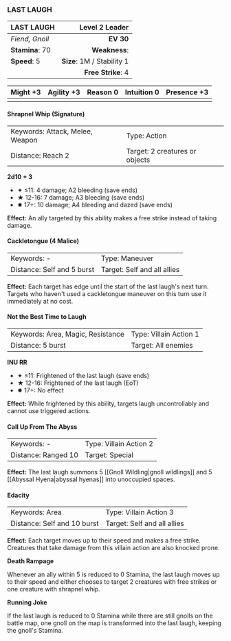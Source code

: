 ### LAST LAUGH

| LAST LAUGH      |         **Level 2 Leader** |
| :-------------- | -------------------------: |
| *Fiend, Gnoll*  |                  **EV 30** |
| **Stamina**: 70 |              **Weakness**: |
| **Speed**: 5    | **Size**: 1M / Stability 1 |
|                 |         **Free Strike**: 4 |

| **Might** +3 | **Agility** +3 | **Reason** 0 | **Intuition** 0 | **Presence** +3 |
| ------------ | -------------- | ------------ | --------------- | --------------- |
|              |                |              |                 |                 |

#### Shrapnel Whip (Signature)

|                                 |                                |
| :------------------------------ | :----------------------------- |
| Keywords: Attack, Melee, Weapon | Type: Action                   |
| Distance: Reach 2               | Target: 2 creatures or objects |

**2d10 + 3**

- ✦ ≤11: 4 damage; A2 bleeding (save ends)
- ★ 12-16: 7 damage; A3 bleeding (save ends)
- ✸ 17+: 10 damage; A4 bleeding and dazed (save ends)

**Effect:** An ally targeted by this ability makes a free strike instead of taking damage.

#### Cackletongue (4 Malice)

|                            |                             |
| :------------------------- | :-------------------------- |
| Keywords: -                | Type: Maneuver              |
| Distance: Self and 5 burst | Target: Self and all allies |

**Effect:** Each target has edge until the start of the last laugh's next turn. Targets who haven't used a cackletongue maneuver on this turn use it immediately at no cost.

#### Not the Best Time to Laugh

|                                   |                        |
| :-------------------------------- | :--------------------- |
| Keywords: Area, Magic, Resistance | Type: Villain Action 1 |
| Distance: 5 burst                 | Target: All enemies    |

**INU RR**

- ✦ ≤11: Frightened of the last laugh (save ends)
- ★ 12-16: Frightened of the last laugh (EoT)
- ✸ 17+: No effect

**Effect:** While frightened by this ability, targets laugh uncontrollably and cannot use triggered actions.

#### Call Up From The Abyss

|                     |                        |
| :------------------ | :--------------------- |
| Keywords: -         | Type: Villain Action 2 |
| Distance: Ranged 10 | Target: Special        |

**Effect:** The last laugh summons 5 [[Gnoll Wildling|gnoll wildlings]] and 5 [[Abyssal Hyena|abyssal hyenas]] into unoccupied spaces.

#### Edacity

|                             |                             |
| :-------------------------- | :-------------------------- |
| Keywords: Area              | Type: Villain Action 3      |
| Distance: Self and 10 burst | Target: Self and all allies |

**Effect:** Each target moves up to their speed and makes a free strike. Creatures that take damage from this villain action are also knocked prone.

**Death Rampage**

Whenever an ally within 5 is reduced to 0 Stamina, the last laugh moves up to their speed and either chooses to target 2 creatures with free strikes or one creature with shrapnel whip.

**Running Joke**

If the last laugh is reduced to 0 Stamina while there are still gnolls on the battle map, one gnoll on the map is transformed into the last laugh, keeping the gnoll's Stamina.
